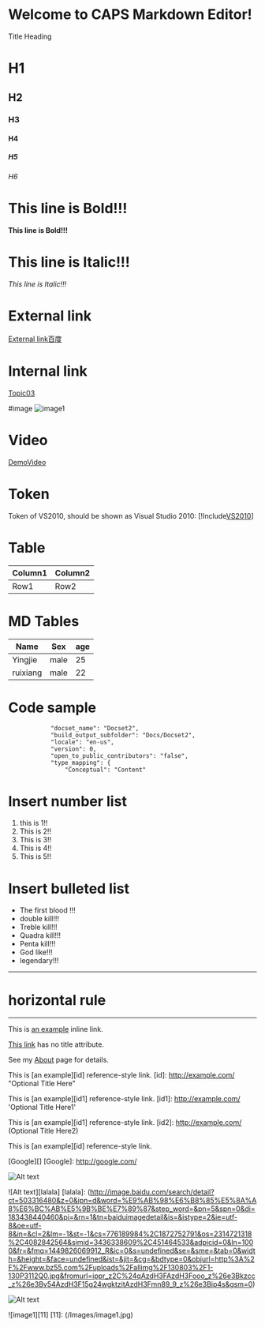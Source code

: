 
Welcome to CAPS Markdown Editor!
====

Title Heading

#     H1
##     H2
###     H3
####     H4
#####     H5
######     H6

# This line is Bold!!!
**This line is Bold!!!**

# This line is Italic!!!
*This line is Italic!!!*

# External link
[External link百度](http://www.baidu.com)

# Internal link
[Topic03](Topic03.md)

#image
![image1](/Images/image1.jpg)

# Video
[DemoVideo](https://sec.ch9.ms/ch9/4ce4/817a99cc-24da-4689-83a8-bd5aa1c54ce4/VSToolboxContainers_high.mp4)

# Token
Token of VS2010, should be shown as Visual Studio 2010: [!Include[VS2010](Tokens\VS2010.md)]

# Table
Column1  |Column2  
---------|---------
Row1     |Row2   

# MD Tables 
  Name   |   Sex   | age 
  -------|---------|------ 
  Yingjie| male    | 25 
  ruixiang| male   | 22
  
# Code sample

```
            "docset_name": "Docset2",
            "build_output_subfolder": "Docs/Docset2",
            "locale": "en-us",
            "version": 0,
            "open_to_public_contributors": "false",
            "type_mapping": {
                "Conceptual": "Content"
```


# Insert number list
1. this is 1!!
2. This is 2!!
3. This is 3!!
4. This is 4!!
5. This is 5!!

# Insert bulleted list
* The first blood !!!
* double kill!!!
* Treble kill!!!
* Quadra kill!!!
* Penta kill!!!
* God like!!!
* legendary!!!
--------------------------------------------------
# horizontal rule
--------------------------------------------------

This is [an example](http://example.com/ "Title") inline link.

[This link](http://example.net/) has no title attribute.

See my [About](/about/) page for details.

This is [an example][id] reference-style link.
[id]: http://example.com/  "Optional Title Here"

This is [an example][id1] reference-style link.
[id1]: http://example.com/  'Optional Title Here1'

This is [an example][id1] reference-style link.
[id2]: http://example.com/  (Optional Title Here2)

This is [an example][id] reference-style link.

[Google][]
[Google]: http://google.com/

![Alt text](http://image.baidu.com/search/detail?ct=503316480&z=0&ipn=d&word=%E9%AB%98%E6%B8%85%E5%8A%A8%E6%BC%AB%E5%9B%BE%E7%89%87&step_word=&pn=5&spn=0&di=183438440460&pi=&rn=1&tn=baiduimagedetail&is=&istype=2&ie=utf-8&oe=utf-8&in=&cl=2&lm=-1&st=-1&cs=776189984%2C1872752791&os=2314721318%2C4082842564&simid=3436338609%2C451464533&adpicid=0&ln=1000&fr=&fmq=1449826069912_R&ic=0&s=undefined&se=&sme=&tab=0&width=&height=&face=undefined&ist=&jit=&cg=&bdtype=0&objurl=http%3A%2F%2Fwww.bz55.com%2Fuploads%2Fallimg%2F130803%2F1-130P3112Q0.jpg&fromurl=ippr_z2C%24qAzdH3FAzdH3Fooo_z%26e3Bkzcc_z%26e3Bv54AzdH3F15g24wgktzitAzdH3Fmn89_9_z%26e3Bip4s&gsm=0)

![Alt text][lalala]
[lalala]: (http://image.baidu.com/search/detail?ct=503316480&z=0&ipn=d&word=%E9%AB%98%E6%B8%85%E5%8A%A8%E6%BC%AB%E5%9B%BE%E7%89%87&step_word=&pn=5&spn=0&di=183438440460&pi=&rn=1&tn=baiduimagedetail&is=&istype=2&ie=utf-8&oe=utf-8&in=&cl=2&lm=-1&st=-1&cs=776189984%2C1872752791&os=2314721318%2C4082842564&simid=3436338609%2C451464533&adpicid=0&ln=1000&fr=&fmq=1449826069912_R&ic=0&s=undefined&se=&sme=&tab=0&width=&height=&face=undefined&ist=&jit=&cg=&bdtype=0&objurl=http%3A%2F%2Fwww.bz55.com%2Fuploads%2Fallimg%2F130803%2F1-130P3112Q0.jpg&fromurl=ippr_z2C%24qAzdH3FAzdH3Fooo_z%26e3Bkzcc_z%26e3Bv54AzdH3F15g24wgktzitAzdH3Fmn89_9_z%26e3Bip4s&gsm=0)

![Alt text](http://image.baidu.com/search/detail?ct=503316480&z=0&ipn=d&word=%E9%AB%98%E6%B8%85%E5%8A%A8%E6%BC%AB%E5%9B%BE%E7%89%87&step_word=&pn=5&spn=0&di=183438440460&pi=&rn=1&tn=baiduimagedetail&is=&istype=2&ie=utf-8&oe=utf-8&in=&cl=2&lm=-1&st=-1&cs=776189984%2C1872752791&os=2314721318%2C4082842564&simid=3436338609%2C451464533&adpicid=0&ln=1000&fr=&fmq=1449826069912_R&ic=0&s=undefined&se=&sme=&tab=0&width=&height=&face=undefined&ist=&jit=&cg=&bdtype=0&objurl=http%3A%2F%2Fwww.bz55.com%2Fuploads%2Fallimg%2F130803%2F1-130P3112Q0.jpg&fromurl=ippr_z2C%24qAzdH3FAzdH3Fooo_z%26e3Bkzcc_z%26e3Bv54AzdH3F15g24wgktzitAzdH3Fmn89_9_z%26e3Bip4s&gsm=0 "Optional title")
 

 ![image1][11]
 [11]: (/Images/image1.jpg)
 